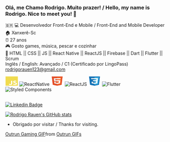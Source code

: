 ### Olá, me Chamo Rodrigo. Muito prazer! / Hello, my name is Rodrigo. Nice to meet you! 👋

🇧🇷
💻 Desenvolvedor Front-End e Mobile / Front-End and Mobile Developer<br/>
🏠 Xanxerê-Sc<br/>
⏰ 27 anos<br/>
🎮 Gosto games, música, pescar e cozinhar<br/>
🧠 HTML || CSS || JS || React Native || ReactJS || Firebase || Dart || Flutter || Scrum<br/>
Inglês / English: Avançado / C1 (Certificado por LingoPass)<br/>
rodrigorauen123@gmail.com<br/>


<div>
  <img alt="Js" height="30" width="40" src="https://raw.githubusercontent.com/devicons/devicon/master/icons/javascript/javascript-plain.svg">
  <img alt="ReactNative" height="30" width="60" src="https://img.shields.io/badge/React_Native-20232A?style=for-the-badge&logo=react&logoColor=61DAFB">
  <img alt="HTML" height="30" width="40" src="https://raw.githubusercontent.com/devicons/devicon/master/icons/html5/html5-original.svg">
  <img alt="ReactJS" height="30" width="60" src="https://img.shields.io/badge/React-20232A?style=for-the-badge&logo=react&logoColor=61DAFB">
  <img alt="CSS" height="30" width="40" src="https://raw.githubusercontent.com/devicons/devicon/master/icons/css3/css3-original.svg">
  <img alt="Flutter" height="30" width="40" src="https://img.shields.io/badge/Flutter-02569B?style=for-the-badge&logo=flutter&logoColor=white">
  <img alt="Styled Components" height="30" width="60" src="https://img.shields.io/badge/styled--components-DB7093?style=for-the-badge&logo=styled-components&logoColor=white">
</div><br/>

  [![Linkedin Badge](https://img.shields.io/badge/-LinkedIn-blue?style=flat-square&logo=Linkedin&logoColor=white&link=LINK_LINKEDIN)](https://www.linkedin.com/in/rodrigo-de-andrade-rauen-02687a20b/)

[![Rodrigo Rauen's GitHub stats](https://github-readme-stats.vercel.app/api?username=rodrigorauen&show_icons=true&theme=dark)](https://github.com/rodrigorauen/rodrigorauen/github-readme-stats)<br/>


- Obrigado por visitar / Thanks for visiting.

<div class="tenor-gif-embed" data-postid="17188466" data-share-method="host" data-aspect-ratio="1.69312" data-width="100%"><a href="https://tenor.com/view/outrun-gaming-michael-knife-follow-the-knife-vaporwave-gif-17188466">Outrun Gaming GIF</a>from <a href="https://tenor.com/search/outrun-gifs">Outrun GIFs</a></div> <script type="text/javascript" async src="https://tenor.com/embed.js"></script>
